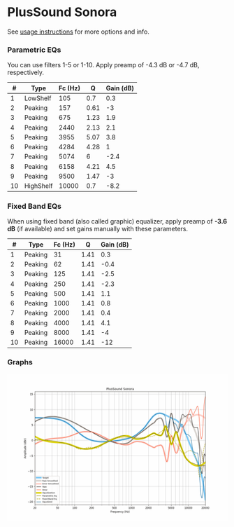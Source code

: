 # PlusSound Sonora
See [usage instructions](https://github.com/jaakkopasanen/AutoEq#usage) for more options and info.

### Parametric EQs
You can use filters 1-5 or 1-10. Apply preamp of -4.3 dB or -4.7 dB, respectively.

|   # | Type      |   Fc (Hz) |    Q |   Gain (dB) |
|-----|-----------|-----------|------|-------------|
|   1 | LowShelf  |       105 | 0.7  |         0.3 |
|   2 | Peaking   |       157 | 0.61 |        -3   |
|   3 | Peaking   |       675 | 1.23 |         1.9 |
|   4 | Peaking   |      2440 | 2.13 |         2.1 |
|   5 | Peaking   |      3955 | 5.07 |         3.8 |
|   6 | Peaking   |      4284 | 4.28 |         1   |
|   7 | Peaking   |      5074 | 6    |        -2.4 |
|   8 | Peaking   |      6158 | 4.21 |         4.5 |
|   9 | Peaking   |      9500 | 1.47 |        -3   |
|  10 | HighShelf |     10000 | 0.7  |        -8.2 |

### Fixed Band EQs
When using fixed band (also called graphic) equalizer, apply preamp of **-3.6 dB** (if available) and set gains manually with these parameters.

|   # | Type    |   Fc (Hz) |    Q |   Gain (dB) |
|-----|---------|-----------|------|-------------|
|   1 | Peaking |        31 | 1.41 |         0.3 |
|   2 | Peaking |        62 | 1.41 |        -0.4 |
|   3 | Peaking |       125 | 1.41 |        -2.5 |
|   4 | Peaking |       250 | 1.41 |        -2.3 |
|   5 | Peaking |       500 | 1.41 |         1.1 |
|   6 | Peaking |      1000 | 1.41 |         0.8 |
|   7 | Peaking |      2000 | 1.41 |         0.4 |
|   8 | Peaking |      4000 | 1.41 |         4.1 |
|   9 | Peaking |      8000 | 1.41 |        -4   |
|  10 | Peaking |     16000 | 1.41 |       -12   |

### Graphs
![](./PlusSound%20Sonora.png)
